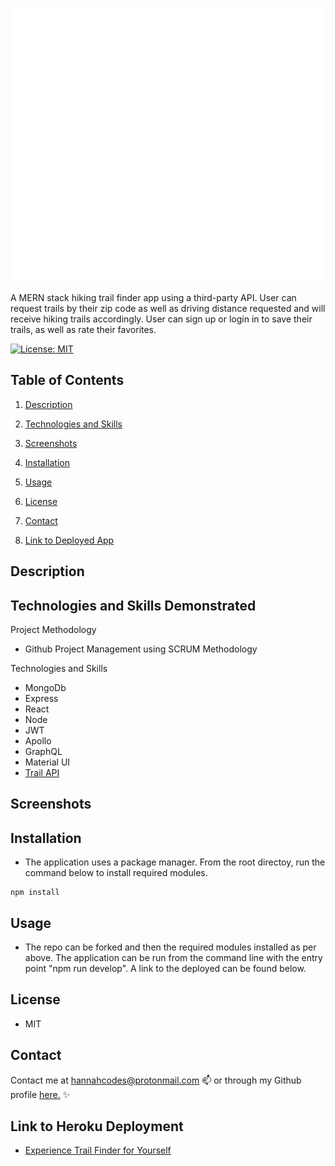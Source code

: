 ![Welcome to Trail Finder](./img/logotransparent.png)

A MERN stack hiking trail finder app using a third-party API. User can request trails by their zip code as well as driving distance requested and will receive hiking trails accordingly. User can sign up or login in to save their trails, as well as rate their favorites. 

[![License: MIT](https://img.shields.io/badge/License-MIT-yellow.svg)](https://opensource.org/licenses/MIT)


## Table of Contents

1. [Description](#description)

1. [Technologies and Skills](#technologies)

1. [Screenshots](#screenshots)

1. [Installation](#installation)

1. [Usage](#usage)

1. [License](#license)

1. [Contact](#contact)

1. [Link to Deployed App](#sample)

## <a id="description"></a>Description

  

## <a id="technologies"></a>Technologies and Skills Demonstrated

Project Methodology
* Github Project Management using SCRUM Methodology

Technologies and Skills
* MongoDb
* Express
* React
* Node
* JWT
* Apollo
* GraphQL
* Material UI
* [Trail API](https://rapidapi.com/trailapi/api/trailapi)


## <a id="screenshot"></a>Screenshots




## <a id="installation"></a>Installation

- The application uses a package manager.  From the root directoy, run the command below to install required modules.

```
npm install
```

## <a id="usage"></a>Usage

- The repo can be forked and then the required modules installed as per above. The application can be run from the command line with the entry point "npm run develop".  A link to the deployed can be found below.

## <a id="license"></a>License

- MIT


## <a id="contact"></a>Contact

Contact me at hannahcodes@protonmail.com 📫 or through my Github profile [here.](https://github.com/hannahnmcdonald) ✨

## <a id="sample"></a>Link to Heroku Deployment

- [Experience Trail Finder for Yourself]()